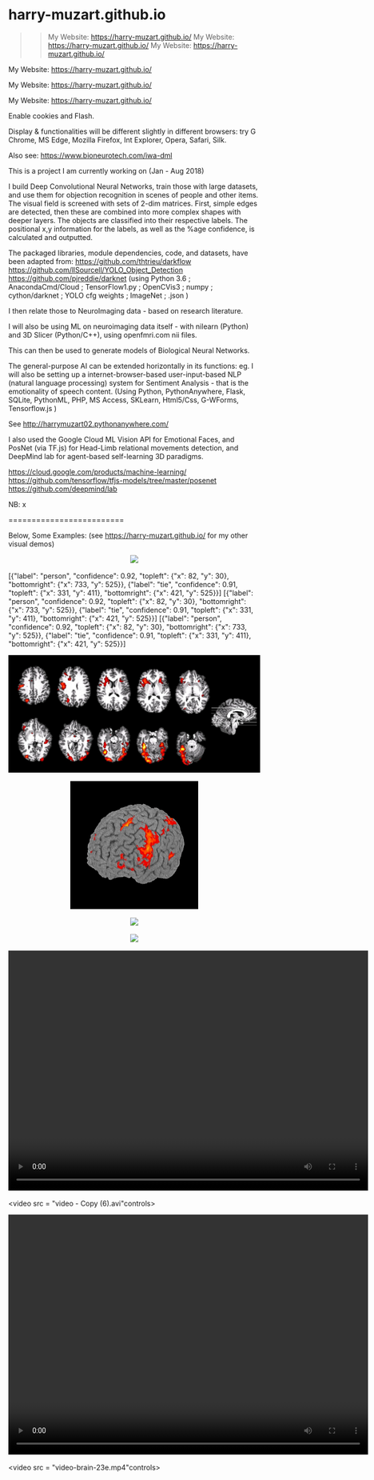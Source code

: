 # harry-muzart.github.io

>> My Website: https://harry-muzart.github.io/
>> My Website: https://harry-muzart.github.io/
>> My Website: https://harry-muzart.github.io/

My Website: https://harry-muzart.github.io/

My Website: https://harry-muzart.github.io/

My Website: https://harry-muzart.github.io/



Enable cookies and Flash.

Display & functionalities will be different slightly in different browsers: try G Chrome, MS Edge, Mozilla Firefox, Int Explorer, Opera, Safari, Silk.

Also see: https://www.bioneurotech.com/iwa-dml


This is a project I am currently working on (Jan - Aug 2018)

I build Deep Convolutional Neural Networks, train those with large datasets, and use them for objection recognition in scenes of people and other items. The visual field is screened with sets of 2-dim matrices. First, simple edges are detected, then these are combined into more complex shapes with deeper layers. The objects are classified into their respective labels. The positional x,y information for the labels, as well as the %age confidence, is calculated and outputted.

The packaged libraries, module dependencies, code, and datasets, have been adapted from:
https://github.com/thtrieu/darkflow
https://github.com/llSourcell/YOLO_Object_Detection
https://github.com/pjreddie/darknet
(using Python 3.6 ; AnacondaCmd/Cloud ; TensorFlow1.py ; OpenCVis3 ; numpy ; cython/darknet ; YOLO cfg weights ; ImageNet ; .json ) 

I then relate those to NeuroImaging data - based on research literature.

I will also be using ML on neuroimaging data itself - with nilearn (Python) and 3D Slicer (Python/C++), using openfmri.com nii files.

This can then be used to generate models of Biological Neural Networks.

The general-purpose AI can be extended horizontally in its functions: eg. I will also be setting up a internet-browser-based user-input-based NLP (natural language processing) system for Sentiment Analysis - that is the emotionality of speech content.
(Using Python, PythonAnywhere, Flask, SQLite, PythonML, PHP, MS Access, SKLearn, Html5/Css, G-WForms, Tensorflow.js )

See http://harrymuzart02.pythonanywhere.com/

I also used the Google Cloud ML Vision API for Emotional Faces, and PosNet (via TF.js) for Head-Limb relational movements detection, and DeepMind lab for agent-based self-learning 3D paradigms.

https://cloud.google.com/products/machine-learning/
https://github.com/tensorflow/tfjs-models/tree/master/posenet
https://github.com/deepmind/lab


NB: x


=========================



Below, Some Examples: (see https://harry-muzart.github.io/ for my other visual demos)


<p align="center"> <img src="demo3.gif"/> </p>

[{"label": "person", "confidence": 0.92, "topleft": {"x": 82, "y": 30}, "bottomright": {"x": 733, "y": 525}}, {"label": "tie", "confidence": 0.91, "topleft": {"x": 331, "y": 411}, "bottomright": {"x": 421, "y": 525}}]
[{"label": "person", "confidence": 0.92, "topleft": {"x": 82, "y": 30}, "bottomright": {"x": 733, "y": 525}}, {"label": "tie", "confidence": 0.91, "topleft": {"x": 331, "y": 411}, "bottomright": {"x": 421, "y": 525}}]
[{"label": "person", "confidence": 0.92, "topleft": {"x": 82, "y": 30}, "bottomright": {"x": 733, "y": 525}}, {"label": "tie", "confidence": 0.91, "topleft": {"x": 331, "y": 411}, "bottomright": {"x": 421, "y": 525}}]

<p align="center"> <img src="fmri123.jpg"/> </p>

<p align="center"> <img src="brain_NI-rot-ccbmcmuer.gif"/> </p>

<p align="center"> <img src="obj-recogn-DCNN.mp4"/> </p>
<p align="center"> <img src="video-brain-23e.mp4"/> </p>




<video width = "720" height = "480" controls>
<source src = "video/video - Copy (2).avi" type "video/avi">
</video>

<video src = "video - Copy (6).avi"controls></video>


<video width = "720" height = "480" controls>
<source src = "video-brain-23e.mp4" type "mp4">
</video>

<video src = "video-brain-23e.mp4"controls></video>


##
